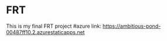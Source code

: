 # FRT
This is my final FRT project
#azure link: https://ambitious-pond-00487ff10.2.azurestaticapps.net
